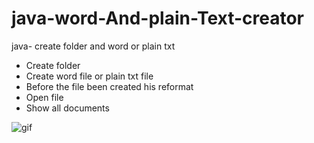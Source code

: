 # java-word-And-plain-Text-creator
java- create folder and word or plain txt
* Create folder
* Create word file or plain txt file
* Before the file been created his reformat
* Open file
* Show all documents

![gif](https://cloud.githubusercontent.com/assets/12031960/24612259/68bf7d08-188d-11e7-8b68-277772b0cb63.gif)
